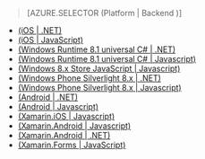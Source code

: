 > [AZURE.SELECTOR (Platform | Backend )]
- [(iOS | .NET)](/zh-cn/documentation/articles/mobile-services-dotnet-backend-ios-get-started-push)
- [(iOS | JavaScript)](/zh-cn/documentation/articles/mobile-services-javascript-backend-ios-get-started-push)
- [(Windows Runtime 8.1 universal C# | .NET)](/zh-cn/documentation/articles/mobile-services-dotnet-backend-windows-universal-dotnet-get-started-push)
- [(Windows Runtime 8.1 universal C# | Javascript)](/zh-cn/documentation/articles/mobile-services-javascript-backend-windows-universal-dotnet-get-started-push)
- [(Windows 8.x Store JavaScript | Javascript)](/zh-cn/documentation/articles/mobile-services-dotnet-backend-windows-universal-javascript-get-started-push)
- [(Windows Phone Silverlight 8.x | .NET)](/zh-cn/documentation/articles/mobile-services-dotnet-backend-windows-phone-get-started-push)
- [(Windows Phone Silverlight 8.x | Javascript)](/zh-cn/documentation/articles/mobile-services-javascript-backend-windows-universal-javascript-get-started-push)
- [(Android | .NET)](/zh-cn/documentation/articles/mobile-services-dotnet-backend-windows-phone-get-started-push)
- [(Android | Javascript)](/zh-cn/documentation/articles/mobile-services-javascript-backend-windows-phone-get-started-push)
- [(Xamarin.iOS | Javascript)](/zh-cn/documentation/articles/partner-xamarin-mobile-services-ios-get-started-push)
- [(Xamarin.Android | Javascript)](/zh-cn/documentation/articles/partner-xamarin-mobile-services-android-get-started-push)
- [(Xamarin.Android | .NET)](/zh-cn/documentation/articles/mobile-services-dotnet-backend-android-get-started-push)
- [(Xamarin.Forms | JavaScript)](/zh-cn/documentation/articles/mobile-services-javascript-backend-android-get-started-push)

<!---HONumber=74-->